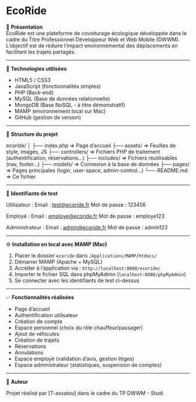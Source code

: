 # EcoRide

🌱 **Présentation**  
EcoRide est une plateforme de covoiturage écologique développée dans le cadre du Titre Professionnel Développeur Web et Web Mobile (DWWM).  
L’objectif est de réduire l’impact environnemental des déplacements en facilitant les trajets partagés.

---

🚀 **Technologies utilisées**

- HTML5 / CSS3  
- JavaScript (fonctionnalités simples)  
- PHP (Back-end)  
- MySQL (Base de données relationnelle)  
- MongoDB (Base NoSQL - à titre démonstratif)  
- MAMP (environnement local sur Mac)  
- GitHub (gestion de version)

---

📁 **Structure du projet**

ecoride/
│
├── index.php                => Page d’accueil
├── assets/                  => Feuilles de style, images, JS
├── controllers/             => Fichiers PHP de traitement (authentification, réservations…)
├── includes/                => Fichiers réutilisables (nav, footer…)
├── models/                  => Connexion à la base de données
├── pages/                   => Pages principales (login, user-space, admin-control…)
└── README.md                => Ce fichier


---

🧪 **Identifiants de test**

Utilisateur :
Email : test@ecoride.fr
Mot de passe : 123456

Employé :
Email : employe@ecoride.fr
Mot de passe : employe123

Administrateur :
Email : admin@ecoride.fr
Mot de passe : admin123

---

⚙️ **Installation en local avec MAMP (Mac)**

1. Placer le dossier `ecoride` dans `/Applications/MAMP/htdocs/`
2. Démarrer MAMP (Apache + MySQL)
3. Accéder à l’application via : `http://localhost:8888/ecoride/`
4. Importer le fichier SQL dans phpMyAdmin (`localhost:8888/phpMyAdmin`)
5. Se connecter avec les identifiants de test ci-dessus

---

✅ **Fonctionnalités réalisées**

- Page d’accueil
- Authentification utilisateur
- Création de compte
- Espace personnel (choix du rôle chauffeur/passager)
- Ajout de véhicules
- Création de trajets
- Réservations
- Annulations
- Espace employé (validation d’avis, gestion litiges)
- Espace administrateur (statistiques, suspension de comptes)

---

🧠 **Auteur**

Projet réalisé par [T-assatou] dans le cadre du TP DWWM - Studi.